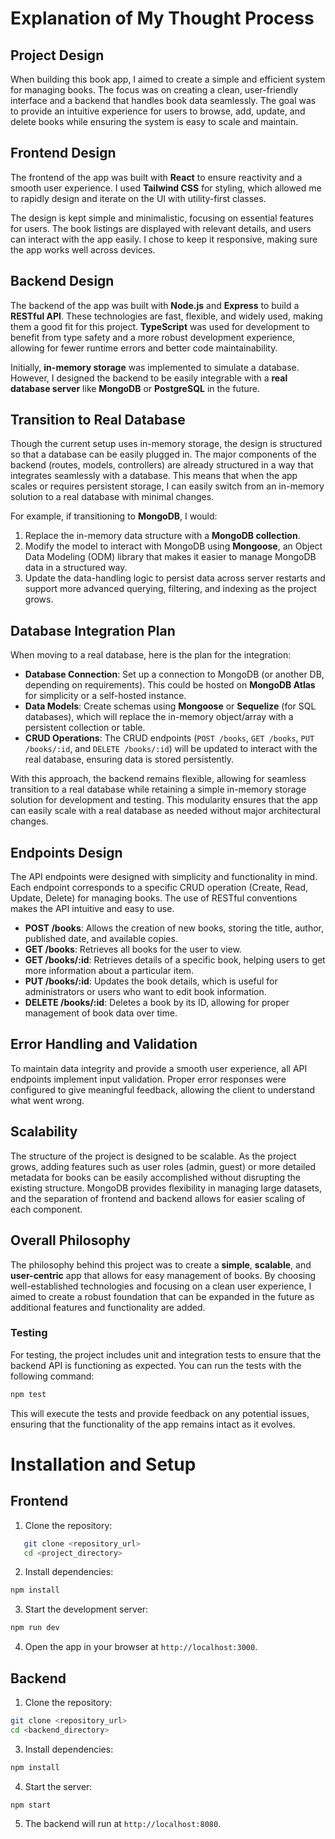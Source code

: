 # Explanation of My Thought Process

## Project Design

When building this book app, I aimed to create a simple and efficient system for managing books. The focus was on creating a clean, user-friendly interface and a backend that handles book data seamlessly. The goal was to provide an intuitive experience for users to browse, add, update, and delete books while ensuring the system is easy to scale and maintain.

## Frontend Design

The frontend of the app was built with **React** to ensure reactivity and a smooth user experience. I used **Tailwind CSS** for styling, which allowed me to rapidly design and iterate on the UI with utility-first classes.

The design is kept simple and minimalistic, focusing on essential features for users. The book listings are displayed with relevant details, and users can interact with the app easily. I chose to keep it responsive, making sure the app works well across devices.

## Backend Design

The backend of the app was built with **Node.js** and **Express** to build a **RESTful API**. These technologies are fast, flexible, and widely used, making them a good fit for this project. **TypeScript** was used for development to benefit from type safety and a more robust development experience, allowing for fewer runtime errors and better code maintainability.

Initially, **in-memory storage** was implemented to simulate a database.
However, I designed the backend to be easily integrable with a **real database server** like **MongoDB** or **PostgreSQL** in the future.

## Transition to Real Database

Though the current setup uses in-memory storage, the design is structured so that a database can be easily plugged in. The major components of the backend (routes, models, controllers) are already structured in a way that integrates seamlessly with a database. This means that when the app scales or requires persistent storage, I can easily switch from an in-memory solution to a real database with minimal changes.

For example, if transitioning to **MongoDB**, I would:

1. Replace the in-memory data structure with a **MongoDB collection**.
2. Modify the model to interact with MongoDB using **Mongoose**, an Object Data Modeling (ODM) library that makes it easier to manage MongoDB data in a structured way.
3. Update the data-handling logic to persist data across server restarts and support more advanced querying, filtering, and indexing as the project grows.

## Database Integration Plan

When moving to a real database, here is the plan for the integration:

- **Database Connection**: Set up a connection to MongoDB (or another DB, depending on requirements). This could be hosted on **MongoDB Atlas** for simplicity or a self-hosted instance.
- **Data Models**: Create schemas using **Mongoose** or **Sequelize** (for SQL databases), which will replace the in-memory object/array with a persistent collection or table.
- **CRUD Operations**: The CRUD endpoints (`POST /books`, `GET /books`, `PUT /books/:id`, and `DELETE /books/:id`) will be updated to interact with the real database, ensuring data is stored persistently.

With this approach, the backend remains flexible, allowing for seamless transition to a real database while retaining a simple in-memory storage solution for development and testing. This modularity ensures that the app can easily scale with a real database as needed without major architectural changes.

## Endpoints Design

The API endpoints were designed with simplicity and functionality in mind. Each endpoint corresponds to a specific CRUD operation (Create, Read, Update, Delete) for managing books. The use of RESTful conventions makes the API intuitive and easy to use.

- **POST /books**: Allows the creation of new books, storing the title, author, published date, and available copies.
- **GET /books**: Retrieves all books for the user to view.
- **GET /books/:id**: Retrieves details of a specific book, helping users to get more information about a particular item.
- **PUT /books/:id**: Updates the book details, which is useful for administrators or users who want to edit book information.
- **DELETE /books/:id**: Deletes a book by its ID, allowing for proper management of book data over time.

## Error Handling and Validation

To maintain data integrity and provide a smooth user experience, all API endpoints implement input validation. Proper error responses were configured to give meaningful feedback, allowing the client to understand what went wrong.

## Scalability

The structure of the project is designed to be scalable. As the project grows, adding features such as user roles (admin, guest) or more detailed metadata for books can be easily accomplished without disrupting the existing structure. MongoDB provides flexibility in managing large datasets, and the separation of frontend and backend allows for easier scaling of each component.

## Overall Philosophy

The philosophy behind this project was to create a **simple**, **scalable**, and **user-centric** app that allows for easy management of books. By choosing well-established technologies and focusing on a clean user experience, I aimed to create a robust foundation that can be expanded in the future as additional features and functionality are added.

### Testing

For testing, the project includes unit and integration tests to ensure that the backend API is functioning as expected. You can run the tests with the following command:

```bash
npm test
```

This will execute the tests and provide feedback on any potential issues, ensuring that the functionality of the app remains intact as it evolves.

# Installation and Setup

## Frontend

1. Clone the repository:

```bash
   git clone <repository_url>
   cd <project_directory>
```

2. Install dependencies:

```bash
npm install
```

3. Start the development server:

```bash
npm run dev
```

4. Open the app in your browser at `http://localhost:3000`.

## Backend

1. Clone the repository:

```bash
git clone <repository_url>
cd <backend_directory>
```

3. Install dependencies:

```bash
npm install
```

4. Start the server:

```bash
npm start
```

5. The backend will run at `http://localhost:8080`.
